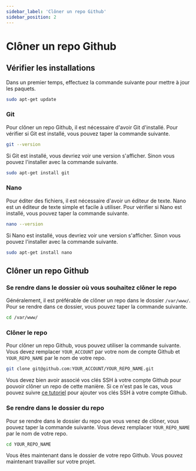 ```yaml
---
sidebar_label: 'Clôner un repo Github'
sidebar_position: 2
---
```


# Clôner un repo Github

## Vérifier les installations

Dans un premier temps, effectuez la commande suivante pour mettre à jour les paquets.

```bash
sudo apt-get update
```

### Git

Pour clôner un repo Github, il est nécessaire d'avoir Git d'installé. Pour vérifier si Git est installé, vous pouvez taper la commande suivante.

```bash
git --version
```

Si Git est installé, vous devriez voir une version s'afficher.
Sinon vous pouvez l'installer avec la commande suivante.

```bash
sudo apt-get install git
```

### Nano

Pour éditer des fichiers, il est nécessaire d'avoir un éditeur de texte. Nano est un éditeur de texte simple et facile à utiliser. Pour vérifier si Nano est installé, vous pouvez taper la commande suivante.

```bash
nano --version
```

Si Nano est installé, vous devriez voir une version s'afficher.
Sinon vous pouvez l'installer avec la commande suivante.

```bash
sudo apt-get install nano
```

## Clôner un repo Github

### Se rendre dans le dossier où vous souhaitez clôner le repo

Généralement, il est préférable de clôner un repo dans le dossier `/var/www/`. Pour se rendre dans ce dossier, vous pouvez taper la commande suivante.

```bash
cd /var/www/
```

### Clôner le repo

Pour clôner un repo Github, vous pouvez utiliser la commande suivante. Vous devez remplacer `YOUR_ACCOUNT` par votre nom de compte Github et `YOUR_REPO_NAME` par le nom de votre repo. 

```bash
git clone git@github.com:YOUR_ACCOUNT/YOUR_REPO_NAME.git
```

Vous devez bien avoir associé vos clés SSH à votre compte Github pour pouvoir clôner un repo de cette manière. Si ce n'est pas le cas, vous pouvez suivre [ce tutoriel](/docs/config-vps/ssh-github) pour ajouter vos clés SSH à votre compte Github.

### Se rendre dans le dossier du repo

Pour se rendre dans le dossier du repo que vous venez de clôner, vous pouvez taper la commande suivante. Vous devez remplacer `YOUR_REPO_NAME` par le nom de votre repo.

```bash
cd YOUR_REPO_NAME
```

Vous êtes maintenant dans le dossier de votre repo Github. Vous pouvez maintenant travailler sur votre projet.